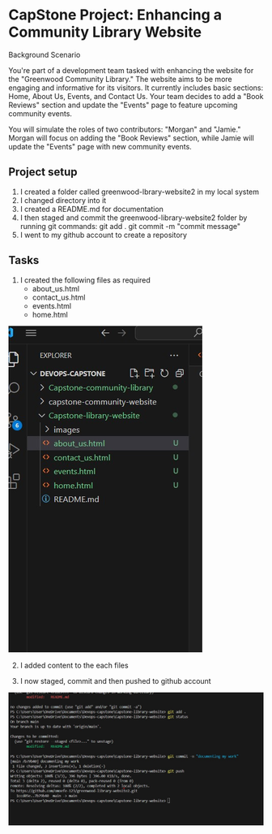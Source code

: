 # CapStone Project: Enhancing a Community Library Website

Background Scenario

You're part of a development team tasked with enhancing the website for the "Greenwood Community Library." The website aims to be more engaging and informative for its visitors. It currently includes basic sections: Home, About Us, Events, and Contact Us. Your team decides to add a "Book Reviews" section and update the "Events" page to feature upcoming community events.

You will simulate the roles of two contributors: "Morgan" and "Jamie." Morgan will focus on adding the "Book Reviews" section, while Jamie will update the "Events" page with new community events.

## Project setup 
1. I created a folder called greenwood-lbrary-website2 in my local system
2. I changed directory into it
3. I created a README.md for documentation
4. I then staged and commit the greenwood-library-website2 folder by running git commands: git add .
git commit -m "commit message"
5. I went to my github account to create a repository

## Tasks
1. I created the following files as required
   * about_us.html
   * contact_us.html
   * events.html
   * home.html 

![files](images/files.jpg)

2. I added content to the each files

3. I now staged, commit and then pushed to github account

![documenting-work](images/Documenting.jpg)
